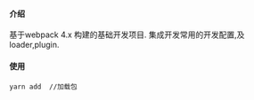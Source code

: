
#### 介绍
基于webpack 4.x 构建的基础开发项目.
集成开发常用的开发配置,及loader,plugin.

#### 使用 

`
    yarn add  //加载包
`



